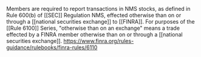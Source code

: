 Members are required to report transactions in NMS stocks, as defined in Rule 600(b) of [[SEC]] Regulation NMS, effected otherwise than on or through a [[national securities exchange]] to [[FINRA]]. For purposes of the [[Rule 6100]] Series, "otherwise than on an exchange" means a trade effected by a FINRA member otherwise than on or through a [[national securities exchange]].
https://www.finra.org/rules-guidance/rulebooks/finra-rules/6110